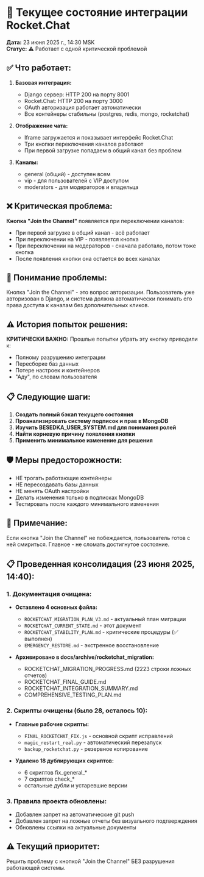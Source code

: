# 🚀 Текущее состояние интеграции Rocket.Chat

**Дата:** 23 июня 2025 г., 14:30 MSK  
**Статус:** ⚠️ Работает с одной критической проблемой

## ✅ Что работает:

1. **Базовая интеграция:**
   - Django сервер: HTTP 200 на порту 8001
   - Rocket.Chat: HTTP 200 на порту 3000
   - OAuth авторизация работает автоматически
   - Все контейнеры стабильны (postgres, redis, mongo, rocketchat)

2. **Отображение чата:**
   - Iframe загружается и показывает интерфейс Rocket.Chat
   - Три кнопки переключения каналов работают
   - При первой загрузке попадаем в общий канал без проблем

3. **Каналы:**
   - general (общий) - доступен всем
   - vip - для пользователей с VIP доступом
   - moderators - для модераторов и владельца

## ❌ Критическая проблема:

**Кнопка "Join the Channel"** появляется при переключении каналов:
- При первой загрузке в общий канал - всё работает
- При переключении на VIP - появляется кнопка
- При переключении на модераторов - сначала работало, потом тоже кнопка
- После появления кнопки она остается во всех каналах

## 🎯 Понимание проблемы:

Кнопка "Join the Channel" - это вопрос авторизации. Пользователь уже авторизован в Django, и система должна автоматически понимать его права доступа к каналам без дополнительных кликов.

## ⚠️ История попыток решения:

**КРИТИЧЕСКИ ВАЖНО:** Прошлые попытки убрать эту кнопку приводили к:
- Полному разрушению интеграции
- Пересборке баз данных
- Потере настроек и контейнеров
- "Аду", по словам пользователя

## 📋 Следующие шаги:

1. **Создать полный бэкап текущего состояния**
2. **Проанализировать систему подписок и прав в MongoDB**
3. **Изучить BESEDKA_USER_SYSTEM.md для понимания ролей**
4. **Найти корневую причину появления кнопки**
5. **Применить минимальное изменение для решения**

## 🛡️ Меры предосторожности:

- НЕ трогать работающие контейнеры
- НЕ пересоздавать базы данных
- НЕ менять OAuth настройки
- Делать изменения только в подписках MongoDB
- Тестировать после каждого минимального изменения

## 📝 Примечание:

Если кнопка "Join the Channel" не побеждается, пользователь готов с ней смириться. Главное - не сломать достигнутое состояние. 

## 📋 Проведенная консолидация (23 июня 2025, 14:40):

### 1. **Документация очищена:**
- **Оставлено 4 основных файла:**
  - `ROCKETCHAT_MIGRATION_PLAN_V3.md` - актуальный план миграции
  - `ROCKETCHAT_CURRENT_STATE.md` - этот документ
  - `ROCKETCHAT_STABILITY_PLAN.md` - критические процедуры (✅ выполнен)
  - `EMERGENCY_RESTORE.md` - экстренное восстановление

- **Архивировано в docs/archive/rocketchat_migration:**
  - ROCKETCHAT_MIGRATION_PROGRESS.md (2223 строки ложных отчетов)
  - ROCKETCHAT_FINAL_GUIDE.md
  - ROCKETCHAT_INTEGRATION_SUMMARY.md
  - COMPREHENSIVE_TESTING_PLAN.md

### 2. **Скрипты очищены (было 28, осталось 10):**
- **Главные рабочие скрипты:**
  - `FINAL_ROCKETCHAT_FIX.js` - основной скрипт исправлений
  - `magic_restart_real.py` - автоматический перезапуск
  - `backup_rocketchat.py` - резервное копирование
  
- **Удалено 18 дублирующих скриптов:**
  - 6 скриптов fix_general_*
  - 7 скриптов check_*
  - остальные дубли и устаревшие версии

### 3. **Правила проекта обновлены:**
- Добавлен запрет на автоматические git push
- Добавлен запрет на ложные отчеты без визуального подтверждения
- Обновлены ссылки на актуальные документы

## ⚠️ Текущий приоритет:
Решить проблему с кнопкой "Join the Channel" БЕЗ разрушения работающей системы. 
